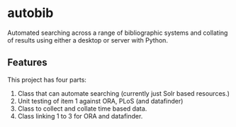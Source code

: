 autobib
=======

Automated searching across a range of bibliographic systems and collating of results using either a desktop or server with Python.

Features
--------
This project has four parts:
1. Class that can automate searching (currently just Solr based resources.)
2. Unit testing of item 1 against ORA, PLoS (and datafinder)
3. Class to collect and collate time based data.
4. Class linking 1 to 3 for ORA and datafinder.
